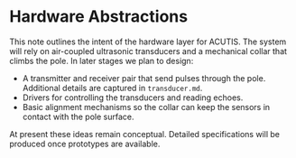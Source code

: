 # Hardware Abstractions

This note outlines the intent of the hardware layer for ACUTIS. The system will rely on air-coupled ultrasonic transducers and a mechanical collar that climbs the pole. In later stages we plan to design:

- A transmitter and receiver pair that send pulses through the pole. Additional details are captured in `transducer.md`.
- Drivers for controlling the transducers and reading echoes.
- Basic alignment mechanisms so the collar can keep the sensors in contact with the pole surface.

At present these ideas remain conceptual. Detailed specifications will be produced once prototypes are available.
